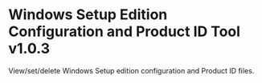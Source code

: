 # Windows Setup Edition Configuration and Product ID Tool v1.0.3
View/set/delete Windows Setup edition configuration and Product ID files.
